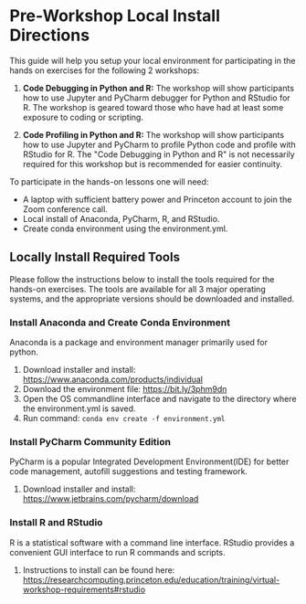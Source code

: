 # Pre-Workshop Local Install Directions

This guide will help you setup your local environment for participating in the hands on exercises for the following 2 workshops:

1. 	**Code Debugging in Python and R:** The workshop will show participants how to use Jupyter and PyCharm debugger for Python and RStudio for R. The workshop is 
geared toward those who have had at least some exposure to coding or scripting.
      
2. **Code Profiling in Python and R:** The workshop will show participants how to use Jupyter and PyCharm to profile Python code and profile with RStudio for R. 
The "Code Debugging in Python and R" is not necessarily required for this workshop but is recommended for easier continuity.  

To participate in the hands-on lessons one will need:

- A laptop with sufficient battery power and Princeton account to join the Zoom conference call.
- Local install of Anaconda, PyCharm, R, and RStudio.  
- Create conda environment using the environment.yml.

## Locally Install Required Tools

Please follow the instructions below to install the tools required for the hands-on exercises. The tools are available for all 3
major operating systems, and the appropriate versions should be downloaded and installed. 

### Install Anaconda and Create Conda Environment 

Anaconda is a package and environment manager primarily used for python. 
1. Download installer and install: https://www.anaconda.com/products/individual
2. Download the environment file: https://bit.ly/3phm9dn 
3. Open the OS commandline interface and navigate to the directory where the environment.yml is saved. 
4. Run command: ```conda env create -f environment.yml```

### Install PyCharm Community Edition 

PyCharm is a popular Integrated Development Environment(IDE) for better code management, autofill suggestions and testing framework.

1. Download installer and install: https://www.jetbrains.com/pycharm/download

### Install R and RStudio

R is a statistical software with a command line interface. RStudio provides a convenient GUI interface to run R commands and scripts.  
1. Instructions to install can be found here: https://researchcomputing.princeton.edu/education/training/virtual-workshop-requirements#rstudio  

